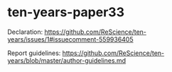 # ten-years-paper33
Declaration: https://github.com/ReScience/ten-years/issues/1#issuecomment-559936405

Report guidelines: https://github.com/ReScience/ten-years/blob/master/author-guidelines.md
